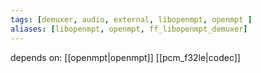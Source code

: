 ```yaml
---
tags: [demuxer, audio, external, libopenmpt, openmpt ]
aliases: [libopenmpt, openmpt, ff_libopenmpt_demuxer]
---
```

depends on:
[[openmpt|openmpt]]
[[pcm_f32le|codec]]
